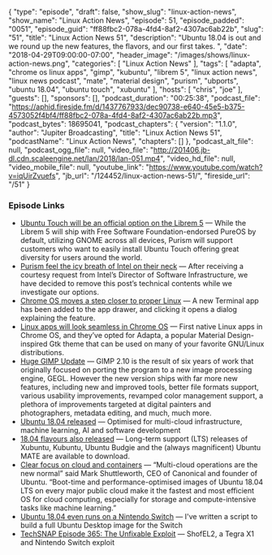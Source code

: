 {
  "type": "episode",
  "draft": false,
  "show_slug": "linux-action-news",
  "show_name": "Linux Action News",
  "episode": 51,
  "episode_padded": "0051",
  "episode_guid": "ff88fbc2-078a-4fd4-8af2-4307ac6ab22b",
  "slug": "51",
  "title": "Linux Action News 51",
  "description": "Ubuntu 18.04 is out and we round up the new features, the flavors, and our first takes. ",
  "date": "2018-04-29T09:00:00-07:00",
  "header_image": "/images/shows/linux-action-news.png",
  "categories": [
    "Linux Action News"
  ],
  "tags": [
    "adapta",
    "chrome os linux apps",
    "gimp",
    "kubuntu",
    "librem 5",
    "linux action news",
    "linux news podcast",
    "mate",
    "material design",
    "purism",
    "ubports",
    "ubuntu 18.04",
    "ubuntu touch",
    "xubuntu"
  ],
  "hosts": [
    "chris",
    "joe"
  ],
  "guests": [],
  "sponsors": [],
  "podcast_duration": "00:25:38",
  "podcast_file": "https://aphid.fireside.fm/d/1437767933/dec90738-e640-45e5-b375-4573052f4bf4/ff88fbc2-078a-4fd4-8af2-4307ac6ab22b.mp3",
  "podcast_bytes": 18695041,
  "podcast_chapters": {
    "version": "1.1.0",
    "author": "Jupiter Broadcasting",
    "title": "Linux Action News 51",
    "podcastName": "Linux Action News",
    "chapters": []
  },
  "podcast_alt_file": null,
  "podcast_ogg_file": null,
  "video_file": "http://201406.jb-dl.cdn.scaleengine.net/lan/2018/lan-051.mp4",
  "video_hd_file": null,
  "video_mobile_file": null,
  "youtube_link": "https://www.youtube.com/watch?v=iqUirZvuefs",
  "jb_url": "/124452/linux-action-news-51/",
  "fireside_url": "/51"
}


### Episode Links

  * [Ubuntu Touch will be an official option on the Librem 5](https://puri.sm/posts/ubports-ubuntu-touch-on-librem5-collaboration/ "Ubuntu Touch will be an official option on the Librem 5") — While the Librem 5 will ship with Free Software Foundation-endorsed PureOS by default, utilizing GNOME across all devices, Purism will support customers who want to easily install Ubuntu Touch offering great diversity for users around the world.
  * [Purism feel the icy breath of Intel on their neck](https://puri.sm/posts/intel-fsp-reverse-engineering-finding-the-real-entry-point/ "Purism feel the icy breath of Intel on their neck") — After receiving a courtesy request from Intel’s Director of Software Infrastructure, we have decided to remove this post’s technical contents while we investigate our options.
  * [Chrome OS moves a step closer to proper Linux](https://www.androidpolice.com/2018/04/22/terminal-app-appears-chome-os-dev-hints-future-linux-application-support/ "Chrome OS moves a step closer to proper Linux") — A new Terminal app has been added to the app drawer, and clicking it opens a dialog explaining the feature.
  * [Linux apps will look seamless in Chrome OS](https://www.xda-developers.com/chrome-os-native-linux-apps-material-design-theme/ "Linux apps will look seamless in Chrome OS") — First native Linux apps in Chrome OS, and they’ve opted for Adapta, a popular Material Design-inspired Gtk theme that can be used on many of your favorite GNU/Linux distributions.
  * [Huge GIMP Update](https://www.gimp.org/release-notes/gimp-2.10.html "Huge GIMP Update") — GIMP 2.10 is the result of six years of work that originally focused on porting the program to a new image processing engine, GEGL. However the new version ships with far more new features, including new and improved tools, better file formats support, various usability improvements, revamped color management support, a plethora of improvements targeted at digital painters and photographers, metadata editing, and much, much more.
  * [Ubuntu 18.04 released](https://www.ubuntu.com/ "Ubuntu 18.04 released") — Optimised for multi-cloud infrastructure, machine learning, AI and software development
  * [18.04 flavours also released](https://www.omgubuntu.co.uk/2018/04/ubuntu-flavors-18-04-release-download-features "18.04 flavours also released") — Long-term support (LTS) releases of Xubuntu, Kubuntu, Ubuntu Budgie and the (always magnificent) Ubuntu MATE are available to download.
  * [Clear focus on cloud and containers](https://insights.ubuntu.com/2018/04/26/ubuntu-18-04-lts-optimised-for-security-multi-cloud-containers-ai "Clear focus on cloud and containers") — “Multi-cloud operations are the new normal” said Mark Shuttleworth, CEO of Canonical and founder of Ubuntu. “Boot-time and performance-optimised images of Ubuntu 18.04 LTS on every major public cloud make it the fastest and most efficient OS for cloud computing, especially for storage and compute-intensive tasks like machine learning.”
  * [Ubuntu 18.04 even runs on a Nintendo Switch](https://gbatemp.net/threads/ubuntu-18-04-on-a-switch.502147/ "Ubuntu 18.04 even runs on a Nintendo Switch") — I've written a script to build a full Ubuntu Desktop image for the Switch
  * [TechSNAP Episode 365: The Unfixable Exploit](http://techsnap.systems/365 "TechSNAP Episode 365: The Unfixable Exploit") — ShofEL2, a Tegra X1 and Nintendo Switch exploit


